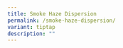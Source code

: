 ```yaml
---
title: Smoke Haze Dispersion
permalink: /smoke-haze-dispersion/
variant: tiptap
description: ""
---
```

